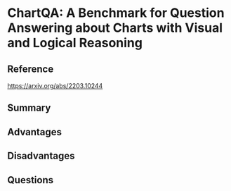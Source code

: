 # ChartQA: A Benchmark for Question Answering about Charts with Visual and Logical Reasoning
## Reference

https://arxiv.org/abs/2203.10244

## Summary

## Advantages

## Disadvantages

## Questions
